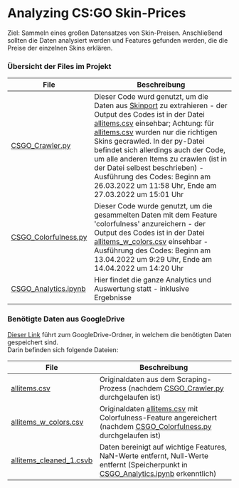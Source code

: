 # Analyzing CS:GO Skin-Prices
Ziel: Sammeln eines großen Datensatzes von Skin-Preisen. Anschließend sollten die Daten analysiert werden und Features gefunden werden, die die Preise der einzelnen Skins erklären.


### Übersicht der Files im Projekt
| File | Beschreibung |
| --- | --- |
| [CSGO_Crawler.py](https://github.com/princessivy/Analyzing_CSGO_SkinPrices/blob/main/CSGO_Crawler.py) | Dieser Code wurd genutzt, um die Daten aus [Skinport](https://skinport.com) zu extrahieren - der Output des Codes ist in der Datei [allitems.csv](https://drive.google.com/file/d/12HyWiR1LFt9Jpp1zG0RlbUeI-FhVsT4F/view?usp=sharing) einsehbar; Achtung: für [allitems.csv](https://drive.google.com/file/d/12HyWiR1LFt9Jpp1zG0RlbUeI-FhVsT4F/view?usp=sharing) wurden nur die richtigen Skins gecrawled. In der py-Datei befindet sich allerdings auch der Code, um alle anderen Items zu crawlen (ist in der Datei selbest beschrieben) - Ausführung des Codes: Beginn am 26.03.2022 um 11:58 Uhr, Ende am 27.03.2022 um 15:01 Uhr |
| [CSGO_Colorfulness.py](https://github.com/princessivy/Analyzing_CSGO_SkinPrices/blob/main/CSGO_Colorfulness.py) | Dieser Code wurde genutzt, um die gesammelten Daten mit dem Feature 'colorfulness' anzureichern - der Output des Codes ist in der Datei [allitems_w_colors.csv](https://drive.google.com/file/d/1-FDwI__Ci8fGxpFblqMqJw8hknOLNInT/view?usp=sharing) einsehbar - Ausführung des Codes: Beginn am 13.04.2022 um 9:29 Uhr, Ende am 14.04.2022 um 14:20 Uhr |
| [CSGO_Analytics.ipynb](https://github.com/princessivy/Analyzing_CSGO_SkinPrices/blob/main/CSGO_Analytics.ipynb) | Hier findet die ganze Analytics und Auswertung statt - inklusive Ergebnisse |
  
    


### Benötigte Daten aus GoogleDrive
[Dieser Link](https://drive.google.com/drive/folders/1jo_B2uZqdP_QrxFDANSfYoqUNVIo9V4e?usp=sharing) führt zum GoogleDrive-Ordner, in welchem die benötigten Daten gespeichert sind.  
Darin befinden sich folgende Dateien:


| File | Beschreibung |
| --- | --- |
| [allitems.csv](https://drive.google.com/file/d/12HyWiR1LFt9Jpp1zG0RlbUeI-FhVsT4F/view?usp=sharing) | Originaldaten aus dem Scraping-Prozess (nachdem [CSGO_Crawler.py](https://github.com/princessivy/Analyzing_CSGO_SkinPrices/blob/main/CSGO_Crawler.py) durchgelaufen ist) |
| [allitems_w_colors.csv](https://drive.google.com/file/d/1-FDwI__Ci8fGxpFblqMqJw8hknOLNInT/view?usp=sharing) | Originaldaten [allitems.csv](https://drive.google.com/file/d/12HyWiR1LFt9Jpp1zG0RlbUeI-FhVsT4F/view?usp=sharing) mit Colorfulness-Feature angereichert (nachdem [CSGO_Colorfulness.py](https://github.com/princessivy/Analyzing_CSGO_SkinPrices/blob/main/CSGO_Colorfulness.py) durchgelaufen ist) |
| [allitems_cleaned_1.csvb](https://drive.google.com/file/d/1-FK57NE42ojNiG0hu5YXMC9iK-KmmZ0n/view?usp=sharing) | Daten bereinigt auf wichtige Features, NaN-Werte entfernt, Null-Werte entfernt (Speicherpunkt in [CSGO_Analytics.ipynb](https://github.com/princessivy/Analyzing_CSGO_SkinPrices/blob/main/CSGO_Analytics.ipynb) erkenntlich) |
